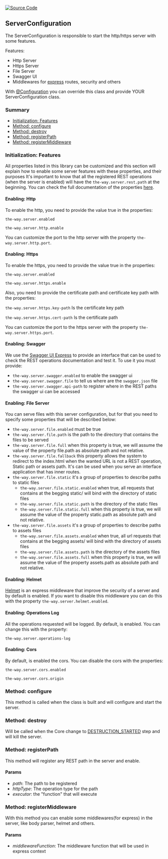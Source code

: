 [![Source Code](https://img.shields.io/badge/Source%20Code-black?logo=TypeScript&style=for-the-badge)](src/main/core/configuration/server.configuration.ts)

## ServerConfiguration

The ServerConfiguration is responsible to start the http/https server with some features.

Features:

  - Http Server
  - Https Server
  - File Server
  - Swagger UI
  - Middlewares for [express](https://github.com/expressjs/express) routes, security and others

With [@Configuration](documentation/the-way/core/decorator/core-decorators.md#configuration) you can override this class and provide YOUR ServerConfiguration class.

### Summary

 - [Initialization: Features](#initialization-features)
 - [Method: configure](#method-configure)
 - [Method: destroy](#method-destroy)
 - [Method: registerPath](#method-registerpath)
 - [Method: registerMiddleware](#method-registermiddleware)

### Initialization: Features

All properties listed in this library can be customized and this section will explain how to enable some server features with these properties, and their purposes
It's important to know that all the registered REST operations (when the server is enabled) will have the `the-way.server.rest.path` at the beginning.
You can check the full documentation of the properties [here](documentation/the-way/core/application-properties.md).

#### Enabling: Http

To enable the http, you need to provide the value true in the properties:

`the-way.server.enabled`

`the-way.server.http.enable`

You can customize the port to the http server with the property `the-way.server.http.port`.

#### Enabling: Https

To enable the https, you need to provide the value true in the properties:

`the-way.server.enabled`

`the-way.server.https.enable`

Also, you need to provide the certificate path and certificate key path with the properties:

  `the-way.server.https.key-path` Is the certificate key path

  `the-way.server.https.cert-path` Is the certificate path


You can customize the port to the https server with the property `the-way.server.https.port`.

#### Enabling: Swagger

We use the [Swagger UI Express](https://www.npmjs.com/package/swagger-ui-express) to provide an interface that can be used to check the REST operations documentation and test it.
To use it you must provide:

 - `the-way.server.swagger.enabled` to enable the swagger ui
 - `the-way.server.swagger.file` to tell us where are the `swagger.json` file
 - `the-way.server.swagger.api-path` to register where in the REST paths the swagger ui can be accessed

#### Enabling: File Server

You can serve files with this server configuration, but for that you need to specify some properties that will be described below:

 - `the-way.server.file.enabled` must be true
 - `the-way.server.file.path` is the path to the directory that contains the files to be served
 - `the-way.server.file.full` when this property is true, we will assume the value of the property file.path as absolute path and not relative.
 - `the-way.server.file.fallback` this property allows the system to redirect to the index.html when the wanted URL is not a REST operation, Static path or assets path. It's can be used when you serve an interface application that has inner routes.
 - `the-way.server.file.static` it's a group of properties to describe paths to static files
    - `the-way.server.file.static.enabled` when true, all requests that contains at the begging static/ will bind with the directory of static files
    - `the-way.server.file.static.path` is the directory of the static files
    - `the-way.server.file.static.full` when this property is true, we will assume the value of the property static.path as absolute path and not relative.
- `the-way.server.file.assets` it's a group of properties to describe paths to assets files
    - `the-way.server.file.assets.enabled` when true, all url requests that contains at the begging assets/ will bind with the directory of assets files
    - `the-way.server.file.assets.path` is the directory of the assets files
    - `the-way.server.file.assets.full` when this property is true, we will assume the value of the property assets.path as absolute path and not relative.

#### Enabling: Helmet

[Helmet](https://www.npmjs.com/package/helmet) is an express middleware that improve the security of a server and by default is enabled.
If you want to disable this middleware you can do this with the property `the-way.server.helmet.enabled`.

#### Enabling: Operations Log

All the operations requested will be logged. By default, is enabled. You can change this with the property:

`the-way.server.operations-log`

#### Enabling: Cors

By default, is enabled the cors. You can disable the cors with the properties:

`the-way.server.cors.enabled`

`the-way.server.cors.origin`

### Method: configure

This method is called when the class is built and will configure and start the server.

### Method: destroy

Will be called when the Core change to [DESTRUCTION_STARTED](documentation/the-way/core/core.md#step-destruction) step and will kill the server.

### Method: registerPath

This method will register any REST path in the server and enable.

#### Params

- *path*: The path to be registered
- *httpType*: The operation type for the path
- *executor*: the "function" that will execute

### Method: registerMiddleware

With this method you can enable some middlewares(for express) in the server, like body parser, helmet and others.

#### Params

- *middlewareFunction*: The middleware function that will be used in express context